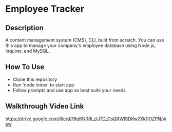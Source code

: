 # Employee Tracker

## Description

A content management system (CMS), CLI, built from scratch. You can use this app to manage your company's employee database using Node.js, Inquirer, and MySQL.

## How To Use

- Clone this repository
- Run 'node index' to start app
- Follow prompts and use app as best suits your needs

## Walkthrough Video Link

https://drive.google.com/file/d/16qKN08LzlJ7D_OsQRWISDKw7Xk1lOZPN/view
